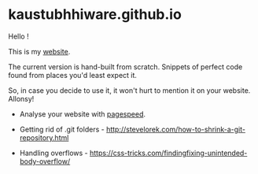 # kaustubhhiware.github.io

Hello !

This is my [website](https://kaustubhhiware.github.io).

The current version is hand-built from scratch. Snippets of perfect code found from places you'd least expect it.

So, in case you decide to use it, it won't hurt to mention it on your website. Allonsy!

* Analyse your website with [pagespeed](https://developers.google.com/speed/pagespeed/insights/).

* Getting rid of .git folders - http://stevelorek.com/how-to-shrink-a-git-repository.html

* Handling overflows - https://css-tricks.com/findingfixing-unintended-body-overflow/
